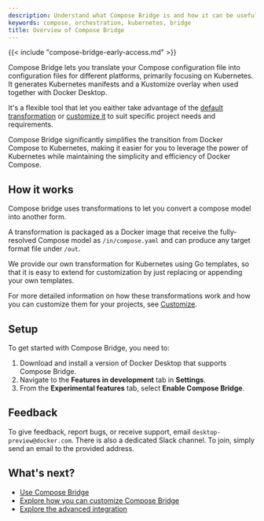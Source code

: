 ```yaml
---
description: Understand what Compose Bridge is and how it can be useful
keywords: compose, orchestration, kubernetes, bridge
title: Overview of Compose Bridge
---
```


{{< include "compose-bridge-early-access.md" >}}

Compose Bridge lets you translate your Compose configuration file into configuration files for different platforms, primarily focusing on Kubernetes. It generates Kubernetes manifests and a Kustomize overlay when used together with Docker Desktop. 

It's a flexible tool that let you eaither take advantage of the [default transformation](usage.md) or [customize it](customize.md) to suit specific project needs and requirements.

Compose Bridge significantly simplifies the transition from Docker Compose to Kubernetes, making it easier for you to leverage the power of Kubernetes while maintaining the simplicity and efficiency of Docker Compose.

## How it works

Compose bridge uses transformations to let you convert a compose model into another form. 

A transformation is packaged as a Docker image that receive the fully-resolved Compose model as `/in/compose.yaml` and can produce any target format file under `/out`.

We provide our own transformation for Kubernetes using Go templates, so that it is easy to extend for customization by just replacing or appending your own templates.

For more detailed information on how these transformations work and how you can customize them for your projects, see [Customize](customize.md).

## Setup

To get started with Compose Bridge, you need to:

1. Download and install a version of Docker Desktop that supports Compose Bridge.
2. Navigate to the **Features in development** tab in **Settings**. 
3. From the **Experimental features** tab, select **Enable Compose Bridge**.

## Feedback

To give feedback, report bugs, or receive support, email `desktop-preview@docker.com`. There is also a dedicated Slack channel. To join, simply send an email to the provided address.

## What's next?

- [Use Compose Bridge](usage.md)
- [Explore how you can customize Compose Bridge](customize.md)
- [Explore the advanced integration](advanced-integration.md)

